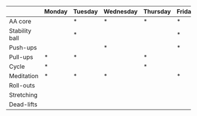 | | Monday | Tuesday | Wednesday | Thursday | Friday | Saturday | Sunday |
| ---- | ---- | ---- | ---- | ---- | ---- | ---- | ---- | 
| AA core |    | * | * |  * | *  | | |
| Stability ball |  |  * |   |   |  * | | |
| Push-ups |  | |  * | |  * | | |
| Pull-ups | * | * |   | * |  | | |
| Cycle | * |   | |  * | |  * |  * |
| Meditation | * | *  | * |   | * |   |   |
| Roll-outs | |   | |   | |   |   |
| Stretching | |   | |   | |   |   |
| Dead-lifts | |   | |   | |   |   |